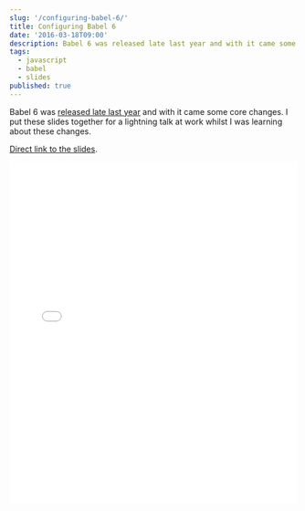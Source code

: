 ```yaml
---
slug: '/configuring-babel-6/'
title: Configuring Babel 6
date: '2016-03-18T09:00'
description: Babel 6 was released late last year and with it came some core changes. I put these slides together for a lightning talk at work whilst I was learning about these changes.
tags:
  - javascript
  - babel
  - slides
published: true
---
```


Babel 6 was [released late last year](http://babeljs.io/blog/2015/10/29/6.0.0) and with it came some core changes. I put these slides together for a lightning talk at work whilst I was learning about these changes.

[Direct link to the slides](http://slides.com/djmelonz/configuring-babel-6#/).

<iframe style="width: 100%" src="//slides.com/djmelonz/configuring-babel-6/embed" height="600" scrolling="no" frameborder="0" webkitallowfullscreen mozallowfullscreen allowfullscreen></iframe>
